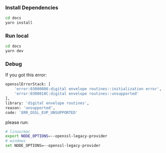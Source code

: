 ### Install Dependencies
```bash
cd docs
yarn install
```

### Run local
```bash
cd docs
yarn dev
```

### Debug
If you got this error:
```bash
opensslErrorStack: [
    'error:03000086:digital envelope routines::initialization error',
    'error:0308010C:digital envelope routines::unsupported'
],
library: 'digital envelope routines',
reason: 'unsupported',
code: 'ERR_OSSL_EVP_UNSUPPORTED'
```

please run:
```bash
# linux/mac
export NODE_OPTIONS=--openssl-legacy-provider
# windows
set NODE_OPTIONS=--openssl-legacy-provider
```